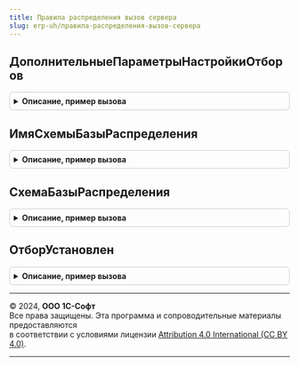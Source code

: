 ```yaml
---
title: Правила распределения вызов сервера
slug: erp-uh/правила-распределения-вызов-сервера
---
```



## ДополнительныеПараметрыНастройкиОтборов
<details style="margin: 1em 0; padding: 0.5em; border: 1px solid #ccc; border-radius: 6px;">

<summary style="font-weight: bold; cursor: pointer;">Описание, пример вызова</summary>

```bsl

// Дополнительные параметры открытия формы настройки отборов.
// Параметры:
//	Параметры - см. ПравилаРаспределенияКлиент.ПараметрыОткрытияФормыНастройкиОтбора
// Возвращаемое значение:
//	Структура - дополнительные параметры.
Функция ДополнительныеПараметрыНастройкиОтборов(Параметры) Экспорт
```

Пример вызова
```bsl
Результат = ПравилаРаспределенияВызовСервера.ДополнительныеПараметрыНастройкиОтборов(Параметры) 
```
</details>

## ИмяСхемыБазыРаспределения
<details style="margin: 1em 0; padding: 0.5em; border: 1px solid #ccc; border-radius: 6px;">

<summary style="font-weight: bold; cursor: pointer;">Описание, пример вызова</summary>

```bsl

// Вызывает функцию модуля менеджера базы распределения, которая возвращает имя схемы компоновки данных
// по переданной базе распределения.
// Параметры:
//	БазаРаспределения - ПеречислениеСсылка.ТипыБазыРаспределенияРасходов,
//						ПеречислениеСсылка.НаправлениеРаспределенияПоПодразделениям - база распределения.
//	МенеджерОбъекта - ПеречислениеМенеджер, Неопределено - менеджер объекта базы распределения.
// Возвращаемое значение:
//	Строка - имя схемы базы распределения.
Функция ИмяСхемыБазыРаспределения(БазаРаспределения, МенеджерОбъекта = Неопределено) Экспорт
```

Пример вызова
```bsl
Результат = ПравилаРаспределенияВызовСервера.ИмяСхемыБазыРаспределения(БазаРаспределения, МенеджерОбъекта);
```
</details>

## СхемаБазыРаспределения
<details style="margin: 1em 0; padding: 0.5em; border: 1px solid #ccc; border-radius: 6px;">

<summary style="font-weight: bold; cursor: pointer;">Описание, пример вызова</summary>

```bsl

// Возвращает схему компоновки базы распределения.
// Параметры:
//	БазаРаспределения - ПеречислениеСсылка.ТипыБазыРаспределенияРасходов,
//						ПеречислениеСсылка.НаправлениеРаспределенияПоПодразделениям - база распределения.
//	МенеджерОбъекта - ПеречислениеМенеджер, Неопределено - менеджер объекта базы распределения.
// Возвращаемое значение:
//	СхемаКомпоновкиДанных - схема компоновки базы распределения.
Функция СхемаБазыРаспределения(БазаРаспределения, МенеджерОбъекта = Неопределено) Экспорт
```

Пример вызова
```bsl
Результат = ПравилаРаспределенияВызовСервера.СхемаБазыРаспределения(БазаРаспределения, МенеджерОбъекта);
```
</details>

## ОтборУстановлен
<details style="margin: 1em 0; padding: 0.5em; border: 1px solid #ccc; border-radius: 6px;">

<summary style="font-weight: bold; cursor: pointer;">Описание, пример вызова</summary>

```bsl

// Проверяет есть ли установленный отбор в компоновщике настроек.
// Параметры:
//	НовыеНастройки - КомпоновщикНастроекКомпоновкиДанных -
// Возвращаемое значение:
//	Булево -
Функция ОтборУстановлен(НовыеНастройки) Экспорт
```

Пример вызова
```bsl
Результат = ПравилаРаспределенияВызовСервера.ОтборУстановлен(НовыеНастройки) 
```
</details>

---

© 2024, **ООО 1С-Софт**  
Все права защищены. Эта программа и сопроводительные материалы предоставляются  
в соответствии с условиями лицензии [Attribution 4.0 International (CC BY 4.0)](https://creativecommons.org/licenses/by/4.0/legalcode).

---
